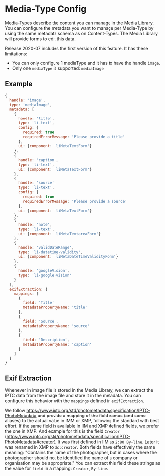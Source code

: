 # Media-Type Config

Media-Types describe the content you can manage in the Media Library. You can configure the metadata you want to manage per Media-Type by using the same metadata schema as on Content-Types. The Media Library will provide forms to edit this data.

Release 2020-07 includes the first version of this feature. It has these limitations:
- You can only configure 1 mediaType and it has to have the handle `image`.
- Only one `mediaType` is supported: `mediaImage`

## Example

```javascript
{
  handle: 'image',
  type: 'mediaImage',
  metadata: [
    {
      handle: 'title',
      type: 'li-text',
      config: {
        required: true,
        requiredErrorMessage: 'Please provide a title'
      },
      ui: {component: 'liMetaTextForm'}
    },
    {
      handle: 'caption',
      type: 'li-text',
      ui: {component: 'liMetaTextForm'}
    },
    {
      handle: 'source',
      type: 'li-text',
      config: {
        required: true,
        requiredErrorMessage: 'Please provide a source'
      },
      ui: {component: 'liMetaTextForm'}
    },
    {
      handle: 'note',
      type: 'li-text',
      ui: {component: 'liMetaTextareaForm'}
    },
    {
      handle: 'validDateRange',
      type: 'li-datetime-validity',
      ui: {component: 'liMetaDateTimeValidityForm'}
    },
    {
      handle: 'googleVision',
      type: 'li-google-vision'
    }
  ],
  exifExtraction: {
    mappings: [
      {
        field: 'Title',
        metadataPropertyName: 'title'
      },
      {
        field: 'Source',
        metadataPropertyName: 'source'
      },
      {
        field: 'Description',
        metadataPropertyName: 'caption'
      }
    ]
  }
}

```

## Exif Extraction
Whenever in image file is stored in the Media Library, we can extract the IPTC data from the image file and store it in the metadata.
You can configure this behavior with the `mappings` defined in `exifExtraction`.

We follow https://www.iptc.org/std/photometadata/specification/IPTC-PhotoMetadata and provide a mapping of the field names (and some aliases) to the actual value in IMM or XMP, following the standard with best effort. If the same field is available in IIM and XMP defined fields, we prefer the one in XMP. And example for this is the field `Creator` (https://www.iptc.org/std/photometadata/specification/IPTC-PhotoMetadata#creator). It was first defined in IIM as `2:80 By-line`. Later it was renamed in XMP to `dc:creator`. Both fields have effectively the same meaning: "Contains the name of the photographer, but in cases where the photographer should not be identified the name of a company or organisation may be appropriate."
You can extract this field these strings as the value for `field` in a mapping: `Creator`, `By-line`.
